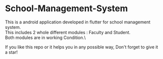 # School-Management-System

This is a android application developed in flutter for school management system.\
This includes 2 whole different modules : Faculty and Student.\
Both modules are in working Condition.\

If you like this repo or it helps you in any possible way, Don't forget to give it a star!

